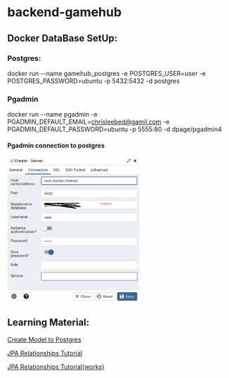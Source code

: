 # backend-gamehub

## Docker DataBase SetUp:
### Postgres:
docker run --name gamehub_postgres -e POSTGRES_USER=user -e POSTGRES_PASSWORD=ubuntu -p 5432:5432 -d postgres
### Pgadmin 
docker run --name pgadmin -e PGADMIN_DEFAULT_EMAIL=chrisleebed@gamil.com -e PGADMIN_DEFAULT_PASSWORD=ubuntu -p 5555:80 -d dpage/pgadmin4
#### Pgadmin connection to postgres 
<img src="https://github.com/C-M-limited/backend-gamehub/blob/main/README_IMG/Pgadmin%20%26%20Postgres%20connect.png" width=300 >

## Learning Material:
<a href="https://www.codejava.net/frameworks/spring-boot/connect-to-postgresql-database-examples">Create Model to Postgres</a>
<p/>
<a href="https://www.youtube.com/watch?v=f5bdUjEIbrg">JPA Relationships Tutorial</a>
<p/>
<a href="https://hellokoding.com/jpa-one-to-many-relationship-mapping-example-with-spring-boot-maven-and-mysql"/>JPA Relationships Tutorial(works)</a>
